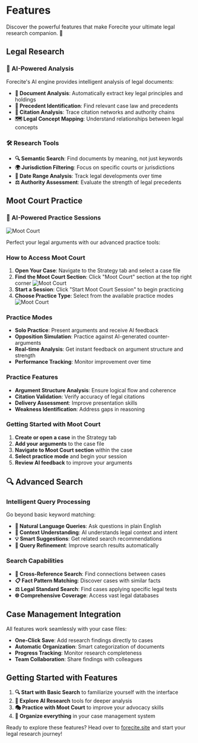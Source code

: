 # Features

Discover the powerful features that make Forecite your ultimate legal research companion. 🚀

## Legal Research

### 🤖 AI-Powered Analysis

Forecite's AI engine provides intelligent analysis of legal documents: 

- **📄 Document Analysis**: Automatically extract key legal principles and holdings
- **🎯 Precedent Identification**: Find relevant case law and precedents
- **🔗 Citation Analysis**: Trace citation networks and authority chains
- **🗺️ Legal Concept Mapping**: Understand relationships between legal concepts

### 🛠️ Research Tools
- **🔍 Semantic Search**: Find documents by meaning, not just keywords
- **🌍 Jurisdiction Filtering**: Focus on specific courts or jurisdictions
- **📅 Date Range Analysis**: Track legal developments over time
- **⚖️ Authority Assessment**: Evaluate the strength of legal precedents

## Moot Court Practice

### 🤖 AI-Powered Practice Sessions
![Moot Court](/img/moot3.png)

Perfect your legal arguments with our advanced practice tools: 

### How to Access Moot Court
1. **Open Your Case**: Navigate to the Strategy tab and select a case file
2. **Find the Moot Court Section**: Click "Moot Court" section at the top right corner
![Moot Court](/img/moot1.png)
3. **Start a Session**: Click "Start Moot Court Session" to begin practicing
4. **Choose Practice Type**: Select from the available practice modes
![Moot Court](/img/moot2.png)

### Practice Modes
- **Solo Practice**: Present arguments and receive AI feedback
- **Opposition Simulation**: Practice against AI-generated counter-arguments
- **Real-time Analysis**: Get instant feedback on argument structure and strength
- **Performance Tracking**: Monitor improvement over time

### Practice Features
- **Argument Structure Analysis**: Ensure logical flow and coherence
- **Citation Validation**: Verify accuracy of legal citations
- **Delivery Assessment**: Improve presentation skills
- **Weakness Identification**: Address gaps in reasoning

### Getting Started with Moot Court
1. **Create or open a case** in the Strategy tab
2. **Add your arguments** to the case file
3. **Navigate to Moot Court section** within the case
4. **Select practice mode** and begin your session
5. **Review AI feedback** to improve your arguments

## 🔍 Advanced Search

### Intelligent Query Processing

Go beyond basic keyword matching: 

- **💬 Natural Language Queries**: Ask questions in plain English
- **🎯 Context Understanding**: AI understands legal context and intent
- **💡 Smart Suggestions**: Get related search recommendations
- **🔄 Query Refinement**: Improve search results automatically

### Search Capabilities
- **🔗 Cross-Reference Search**: Find connections between cases
- **📋 Fact Pattern Matching**: Discover cases with similar facts
- **⚖️ Legal Standard Search**: Find cases applying specific legal tests
- **🌐 Comprehensive Coverage**: Access vast legal databases

## Case Management Integration

All features work seamlessly with your case files:

- **One-Click Save**: Add research findings directly to cases
- **Automatic Organization**: Smart categorization of documents
- **Progress Tracking**: Monitor research completeness
- **Team Collaboration**: Share findings with colleagues

## Getting Started with Features

1. **🔍 Start with Basic Search** to familiarize yourself with the interface
2. **🔬 Explore AI Research** tools for deeper analysis
3. **🎭 Practice with Moot Court** to improve your advocacy skills
4. **📂 Organize everything** in your case management system

Ready to explore these features? Head over to [forecite.site](https://forecite.site) and start your legal research journey!
